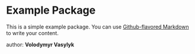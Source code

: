 # Example Package

This is a simple example package. You can use
[Github-flavored Markdown](https://guides.github.com/features/mastering-markdown/)
to write your content.

author: <b>Volodymyr Vasylyk</b>
